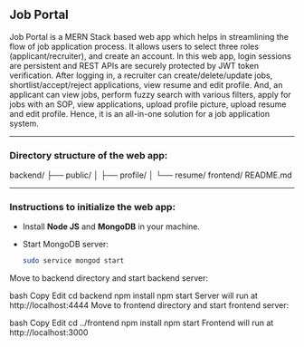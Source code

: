 ## Job Portal

Job Portal is a MERN Stack based web app which helps in streamlining the flow of job application process. It allows users to select three roles (applicant/recruiter), and create an account. In this web app, login sessions are persistent and REST APIs are securely protected by JWT token verification. After logging in, a recruiter can create/delete/update jobs, shortlist/accept/reject applications, view resume and edit profile. And, an applicant can view jobs, perform fuzzy search with various filters, apply for jobs with an SOP, view applications, upload profile picture, upload resume and edit profile. Hence, it is an all-in-one solution for a job application system.

---

###  Directory structure of the web app:

backend/
├── public/
│ ├── profile/
│ └── resume/
frontend/
README.md

---

###  Instructions to initialize the web app:

- Install **Node JS** and **MongoDB** in your machine.

- Start MongoDB server:
  ```bash
  sudo service mongod start
Move to backend directory and start backend server:

bash
Copy
Edit
cd backend
npm install
npm start
Server will run at http://localhost:4444
Move to frontend directory and start frontend server:

bash
Copy
Edit
cd ../frontend
npm install
npm start
Frontend will run at http://localhost:3000
